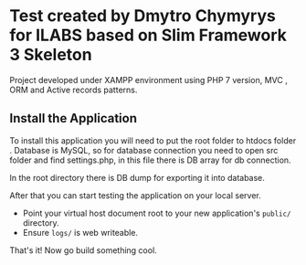 # Test created by Dmytro Chymyrys for ILABS based on Slim Framework 3 Skeleton 

Project developed under XAMPP environment using PHP 7 version, MVC , ORM and Active records patterns. 

## Install the Application

To install this application you will need to put the root folder to htdocs folder . Database is MySQL, so for database connection you need to open  src folder and find settings.php, in this file there is DB array for db connection.  

In the root directory there is DB dump for exporting it into database.

After that you can start testing the application on your local server.

* Point your virtual host document root to your new application's `public/` directory.
* Ensure `logs/` is web writeable.



That's it! Now go build something cool.
